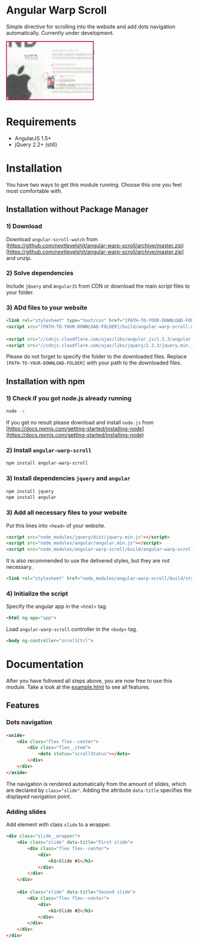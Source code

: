 # Angular Warp Scroll
Simple directive for scrolling into the website and add dots navigation automatically. Currently under development.

<img src="https://raw.githubusercontent.com/nextlevelshit/angular-warp-scroll/master/preview.gif" alt="Preview" />


# Requirements

- AngularJS 1.5+
- jQuery 2.2+ (still)

# Installation 

You have two ways to get this module running. Choose this one you feel most comfortable with.

## Installation without Package Manager

### 1) Download

Download `angular-scroll-watch` from (https://github.com/nextlevelshit/angular-warp-scroll/archive/master.zip)[https://github.com/nextlevelshit/angular-warp-scroll/archive/master.zip] and unzip.

### 2) Solve dependencies

Include `jQuery` and `AngularJS` from CDN or download the main script files to your folder.

### 3) ADd files to your website

```html
<link rel="stylesheet" type="text/css" href="[PATH-TO-YOUR-DOWNLOAD-FOLDER]/build/styles.min.css">
<script src="[PATH-TO-YOUR-DOWNLOAD-FOLDER]/build/angular-warp-scroll.min.js"></script>

<script src="//cdnjs.cloudflare.com/ajax/libs/angular.js/1.5.3/angular.min.js"></script>
<script src="//cdnjs.cloudflare.com/ajax/libs/jquery/2.2.3/jquery.min.js"></script>

```

Please do not forget to specify the folder to the downloaded files. Replace `[PATH-TO-YOUR-DOWNLOAD-FOLDER]` with your path to the downloaded files.


## Installation with npm

### 1) Check if you got node.js already running

```sh
node -v
```

If you get no result please download and install `node.js` from [https://docs.npmjs.com/getting-started/installing-node](https://docs.npmjs.com/getting-started/installing-node)

### 2) Install `angular-warp-scroll`

```sh
npm install angular-warp-scroll
```

### 3) Install dependencies `jquery` and `angular`

```sh
npm install jquery
npm install angular
```

### 3) Add all necessary files to your website

Put this lines into `<head>` of your website.

```html
<script src="node_modules/jquery/dist/jquery.min.js"></script>
<script src="node_modules/angular/angular.min.js"></script>
<script src="node_modules/angular-warp-scroll/build/angular-warp-scroll.min.js"></script>
```

It is also  recommended to use the delivered styles, but they are not necessary.

```html
<link rel="stylesheet" href="node_modules/angular-warp-scroll/build/styles.min.css">
```

### 4) Initialize the script

Specify the angular app in the `<html>` tag.

```html
<html ng-app="app">
```

Load `angular-warp-scroll` controller in the `<body>` tag.

```html
<body ng-controller="scrollCtrl">
```


# Documentation

After you have followed all steps above, you are now free to use this module. Take a look at the [example.html](https://github.com/nextlevelshit/angular-warp-scroll/blob/master/example.html) to see all features.

## Features

### Dots navigation

```html
<aside>
    <div class="flex flex--center">
        <div class="flex__item">
            <dots status="scrollStatus"></dots>
        </div>
    </div>
</aside>
```

The navigation is rendered automatically from the amount of slides, which are declared by `class="slide"`.
Adding the attribute `data-title` specifies the displayed navigation point.

### Adding slides

Add element with class `slide` to a wrapper.

```html
<div class="slide__wrapper">
    <div class="slide" data-title="First slide">
        <div class="flex flex--center">
            <div>
                <h1>Slide #1</h1>
            </div>
        </div>
    </div>

    <div class="slide" data-title="Second slide">
        <div class="flex flex--center">
            <div>
                <h1>Slide #2</h1>
            </div>
        </div>
    </div>
</div>
```

